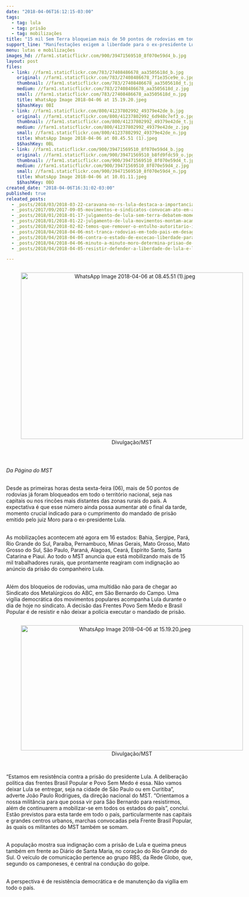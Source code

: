 ```yaml
---
date: "2018-04-06T16:12:15-03:00"
tags:
  - tag: lula
  - tag: prisão
  - tag: mobilizações
title: "15 mil Sem Terra bloqueiam mais de 50 pontos de rodovias em todo país\n"
support_line: "Manifestações exigem a liberdade para o ex-presidente Lula, no dia de sua possível prisão\n"
menu: lutas e mobilizações
images_hd: //farm1.staticflickr.com/900/39471569510_8f070e59d4_b.jpg
layout: post
files:
  - link: //farm1.staticflickr.com/783/27408486678_aa3505618d_b.jpg
    original: //farm1.staticflickr.com/783/27408486678_7f1e35ce9e_o.jpg
    thumbnail: //farm1.staticflickr.com/783/27408486678_aa3505618d_t.jpg
    medium: //farm1.staticflickr.com/783/27408486678_aa3505618d_z.jpg
    small: //farm1.staticflickr.com/783/27408486678_aa3505618d_n.jpg
    title: WhatsApp Image 2018-04-06 at 15.19.20.jpeg
    $$hashKey: 0BI
  - link: //farm1.staticflickr.com/800/41237802992_49379e42de_b.jpg
    original: //farm1.staticflickr.com/800/41237802992_6d948c7ef3_o.jpg
    thumbnail: //farm1.staticflickr.com/800/41237802992_49379e42de_t.jpg
    medium: //farm1.staticflickr.com/800/41237802992_49379e42de_z.jpg
    small: //farm1.staticflickr.com/800/41237802992_49379e42de_n.jpg
    title: WhatsApp Image 2018-04-06 at 08.45.51 (1).jpeg
    $$hashKey: 0BL
  - link: //farm1.staticflickr.com/900/39471569510_8f070e59d4_b.jpg
    original: //farm1.staticflickr.com/900/39471569510_b8fd9fdc59_o.jpg
    thumbnail: //farm1.staticflickr.com/900/39471569510_8f070e59d4_t.jpg
    medium: //farm1.staticflickr.com/900/39471569510_8f070e59d4_z.jpg
    small: //farm1.staticflickr.com/900/39471569510_8f070e59d4_n.jpg
    title: WhatsApp Image 2018-04-06 at 10.01.11.jpeg
    $$hashKey: 0BO
created_date: "2018-04-06T16:31:02-03:00"
published: true
releated_posts:
  - _posts/2018/03/2018-03-22-caravana-no-rs-lula-destaca-a-importancia-da-educacao-para-o-desenvolvimento-do-pais.md
  - _posts/2017/09/2017-09-05-movimentos-e-sindicatos-convocam-ato-em-apoio-a-lula-em-curitiba.md
  - _posts/2018/01/2018-01-17-julgamento-de-lula-sem-terra-debatem-momento-politico-e-preparam-mobilizacoes-em-porto-alegre.md
  - _posts/2018/01/2018-01-22-julgamento-de-lula-movimentos-montam-acampamento-em-porto-alegre-e-anunciam-atos-em-sao-paulo-e-nas-principais-cidades-do-pais.md
  - _posts/2018/02/2018-02-02-temos-que-remover-o-entulho-autoritario-imposto-pelo-governo-golpista-diz-stedile.md
  - _posts/2018/04/2018-04-06-mst-tranca-rodovias-em-todo-pais-em-desagravo-a-lula.md
  - _posts/2018/04/2018-04-06-contra-o-estado-de-excecao-liberdade-para-lula.md
  - _posts/2018/04/2018-04-06-minuto-a-minuto-moro-determina-prisao-de-lula.md
  - _posts/2018/04/2018-04-05-resistir-defender-a-liberdade-de-lula-e-lutar-por-eleicoes-livres-e-democraticas.md

---
```

<div style="text-align:center">
<figure class="image" style="display:inline-block"><img alt="WhatsApp Image 2018-04-06 at 08.45.51 (1).jpeg" height="450" src="//farm1.staticflickr.com/800/41237802992_49379e42de_b.jpg" width="600" />
<figcaption>Divulga&ccedil;&atilde;o/MST</figcaption>
</figure>
</div>

<p>&nbsp;</p>

<p><em>Da P&aacute;gina do MST&nbsp;</em></p>

<p><br />
Desde as primeiras horas desta sexta-feira (06), mais de 50 pontos de rodovias j&aacute; foram bloqueados em todo o territ&oacute;rio nacional, seja nas capitais ou nos rinc&otilde;es mais distantes das zonas rurais do pa&iacute;s. A expectativa &eacute; que esse n&uacute;mero ainda possa aumentar at&eacute; o final da tarde, momento crucial indicado para o cumprimento do mandado de pris&atilde;o emitido pelo juiz Moro para o ex-presidente Lula.</p>

<p><br />
As mobiliza&ccedil;&otilde;es acontecem at&eacute; agora em 16 estados: Bahia, Sergipe, Par&aacute;, Rio Grande do Sul, Para&iacute;ba, Pernambuco, Minas Gerais, Mato Grosso, Mato Grosso do Sul, S&atilde;o Paulo, Paran&aacute;, Alagoas, Cear&aacute;, Esp&iacute;rito Santo, Santa Catarina e Piau&iacute;. Ao todo o MST anuncia que est&aacute; mobilizando mais de 15 mil trabalhadores rurais, que prontamente reagiram com indigna&ccedil;&atilde;o ao an&uacute;ncio da pris&atilde;o do companheiro Lula.</p>

<p><br />
Al&eacute;m dos bloqueios de rodovias, uma multid&atilde;o n&atilde;o para de chegar ao Sindicato dos Metal&uacute;rgicos do ABC, em S&atilde;o Bernardo do Campo. Uma vig&iacute;lia democr&aacute;tica dos movimentos populares acompanha Lula durante o dia de hoje no sindicato. A decis&atilde;o das Frentes Povo Sem Medo e Brasil Popular &eacute; de resistir e n&atilde;o deixar a pol&iacute;cia executar o mandado de pris&atilde;o.</p>

<div style="text-align:center">
<figure class="image" style="display:inline-block"><img alt="WhatsApp Image 2018-04-06 at 15.19.20.jpeg" height="338" src="//farm1.staticflickr.com/783/27408486678_aa3505618d_b.jpg" width="600" />
<figcaption>Divulga&ccedil;&atilde;o/MST</figcaption>
</figure>
</div>

<p><br />
&ldquo;Estamos em resist&ecirc;ncia contra a pris&atilde;o do presidente Lula. A delibera&ccedil;&atilde;o pol&iacute;tica das frentes Brasil Popular e Povo Sem Medo &eacute; essa. N&atilde;o vamos deixar Lula se entregar, seja na cidade de S&atilde;o Paulo ou em Curitiba&rdquo;, adverte Jo&atilde;o Paulo Rodrigues, da dire&ccedil;&atilde;o nacional do MST. &ldquo;Orientamos a nossa milit&acirc;ncia para que possa vir para S&atilde;o Bernardo para resistirmos, al&eacute;m de continuarem a mobilizar-se em todos os estados do pa&iacute;s&rdquo;, conclui.<br />
Est&atilde;o previstos para esta tarde em todo o pa&iacute;s, particularmente nas capitais e grandes centros urbanos, marchas convocadas pela Frente Brasil Popular, &agrave;s quais os militantes do MST tamb&eacute;m se somam.</p>

<p><br />
A popula&ccedil;&atilde;o mostra sua indigna&ccedil;&atilde;o com a pris&atilde;o de Lula e queima pneus tamb&eacute;m em frente ao Di&aacute;rio de Santa Maria, no cora&ccedil;&atilde;o do Rio Grande do Sul. O ve&iacute;culo de comunica&ccedil;&atilde;o pertence ao grupo RBS, da Rede Globo, que, segundo os camponeses, &eacute; central na condu&ccedil;&atilde;o do golpe.</p>

<p><br />
A perspectiva &eacute; de resist&ecirc;ncia democr&aacute;tica e de manuten&ccedil;&atilde;o da vig&iacute;lia em todo o pa&iacute;s.</p>

<p>&nbsp;</p>
